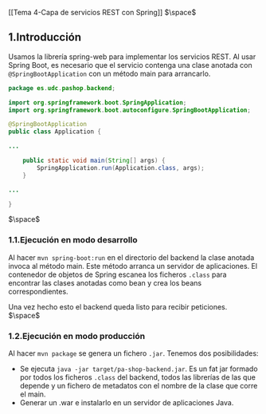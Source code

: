 [[Tema 4-Capa de servicios REST con Spring]]
$\space$
## 1.Introducción
Usamos la librería spring-web para implementar los servicios REST. Al usar Spring Boot, es necesario que el servicio contenga una clase anotada con `@SpringBootApplication` con un método main para arrancarlo.

```java
package es.udc.pashop.backend;

import org.springframework.boot.SpringApplication;
import org.springframework.boot.autoconfigure.SpringBootApplication;

@SpringBootApplication
public class Application {

...

    public static void main(String[] args) {
        SpringApplication.run(Application.class, args);
    }

...

}
```
$\space$
### 1.1.Ejecución en modo desarrollo
Al hacer `mvn spring-boot:run` en el directorio del backend la clase anotada invoca al método main. Este método arranca un servidor de aplicaciones. El contenedor de objetos de Spring escanea los ficheros `.class` para encontrar las clases anotadas como bean y crea los beans correspondientes.

Una vez hecho esto el backend queda listo para recibir peticiones.
$\space$
### 1.2.Ejecución en modo producción
Al hacer `mvn package` se genera un fichero `.jar`. Tenemos dos posibilidades:
+ Se ejecuta `java -jar target/pa-shop-backend.jar`. Es un fat jar formado por todos los ficheros `.class` del backend, todos las librerías de las que depende y un fichero de metadatos con el nombre de la clase que corre el main.
+ Generar un .war e instalarlo en un servidor de aplicaciones Java.
